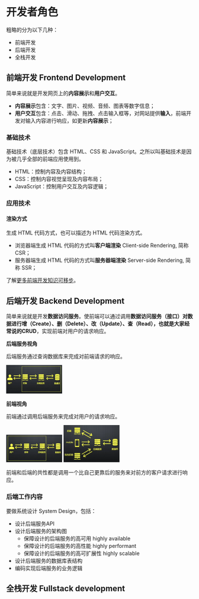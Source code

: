 # 开发者角色

粗略的分为以下几种：
- 前端开发
- 后端开发
- 全栈开发

## 前端开发 Frontend Development

简单来说就是开发网页上的**内容展示**和**用户交互**。

- **内容展示**包含：文字、图片、视频、音频、图表等数字信息；
- **用户交互**包含：点击、滑动、拖拽、点击输入框等，对网站提供**输入**，前端开发对输入内容进行响应，如更新**内容展示**；

### 基础技术

基础技术（底层技术）包含 HTML、CSS 和 JavaScript。之所以叫基础技术是因为被几乎全部的前端应用使用到。

- HTML：控制内容及内容结构；
- CSS：控制内容视觉呈现及内容布局；
- JavaScript：控制用户交互及内容逻辑；

### 应用技术

#### 渲染方式

生成 HTML 代码方式，也可以描述为 HTML 代码渲染方式。

- 浏览器端生成 HTML 代码的方式叫**客户端渲染** Client-side Rendering, 简称 CSR；
- 服务器端生成 HTML 代码的方式叫**服务器端渲染** Server-side Rendering, 简称 SSR；

了解[更多前端开发知识可移步](../frontend/README.md)。

## 后端开发 Backend Development

简单来说就是开发**数据访问服务**。使前端可以通过调用**数据访问服务（接口）**对数据进行增（Create）、删（Delete）、改（Update）、查（Read），也就是大家经常说的**CRUD**，实现前端对用户的请求响应。

**后端服务视角**

后端服务通过查询数据库来完成对前端请求的响应。

<img src="./developer-role/backend-development.png" class="article-image" width="30%" />


**前端视角**

前端通过调用后端服务来完成对用户的请求响应。

<img src="./developer-role/frontend-development.png" class="article-image" width="30%" />
<img src="./developer-role/frontend-development-01.png" class="article-image" width="30%" />

前端和后端的共性都是调用一个比自己更靠后的服务来对前方的客户请求进行响应。

### 后端工作内容

要做系统设计 System Design，包括：

- 设计后端服务API
- 设计后端服务的架构图
  - 保障设计的后端服务的高可用 highly available
  - 保障设计的后端服务的高性能 highly performant
  - 保障设计的后端服务的高可扩展性 highly scalable
- 设计后端服务的数据库表结构
- 编码实现后端服务的业务逻辑



## 全栈开发 Fullstack development